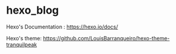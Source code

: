 # hexo_blog

Hexo's Documentation : https://hexo.io/docs/

Hexo's theme: https://github.com/LouisBarranqueiro/hexo-theme-tranquilpeak
